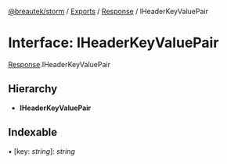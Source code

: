 [@breautek/storm](../README.md) / [Exports](../modules.md) / [Response](../modules/response.md) / IHeaderKeyValuePair

# Interface: IHeaderKeyValuePair

[Response](../modules/response.md).IHeaderKeyValuePair

## Hierarchy

* **IHeaderKeyValuePair**

## Indexable

▪ [key: *string*]: *string*

